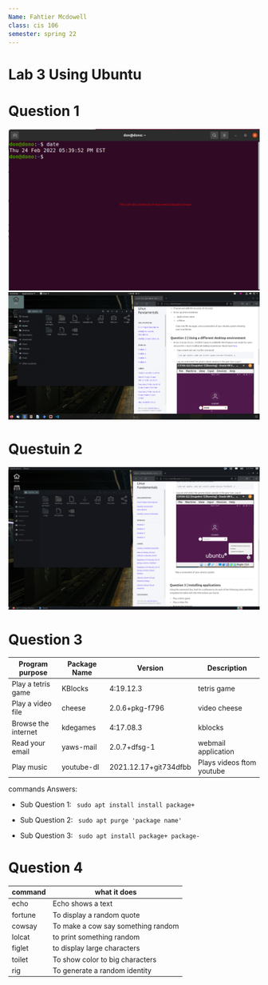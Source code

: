 ```yaml
---
Name: Fahtier Mcdowell
class: cis 106
semester: spring 22
---
```


# Lab 3 Using Ubuntu

# Question 1
![q1](q1.1.png)
![q1](q1.2.png)
# Questuin 2
![q2](q2.1.png)
# Question 3

| Program purpose     | Package Name | Version | Description |
| ------------------- | ------------ | ------- | ----------- |
| Play a tetris game  | KBlocks      |4:19.12.3| tetris game |
| Play a video file   | cheese       |2.0.6+pkg-f796|video cheese|
| Browse the internet | kdegames     |4:17.08.3| kblocks     |
| Read your email     | yaws-mail    |2.0.7+dfsg-1| webmail application |
| Play music          | youtube-dl   |2021.12.17+git734dfbb| Plays videos ftom youtube     |

commands Answers:
* Sub Question 1: ``
 sudo apt install install package+``
* Sub Question 2: ``
sudo apt purge 'package name'``

* Sub Question 3: ``
 sudo apt install package+ package-``

 # Question 4
 | command | what it does |
|---------|--------------|
| echo    | Echo shows a text|
| fortune | To display a random quote|
| cowsay  | To make a cow say something random|
| lolcat  | to print something random|
| figlet  | to display large characters|
| toilet  | To show color to big characters|
| rig     | To generate a random identity |
